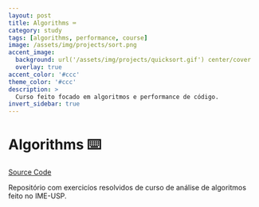 ```yaml
---
layout: post
title: Algorithms ⌨️
category: study
tags: [algorithms, performance, course]
image: /assets/img/projects/sort.png
accent_image: 
  background: url('/assets/img/projects/quicksort.gif') center/cover
  overlay: true
accent_color: '#ccc'
theme_color: '#ccc'
description: >
  Curso feito focado em algoritmos e performance de código.
invert_sidebar: true
---
```


# Algorithms ⌨️

[Source Code](https://github.com/luigihenrick/topicos-programacao)


Repositório com exercicíos resolvidos de curso de análise de algoritmos feito no IME-USP.
